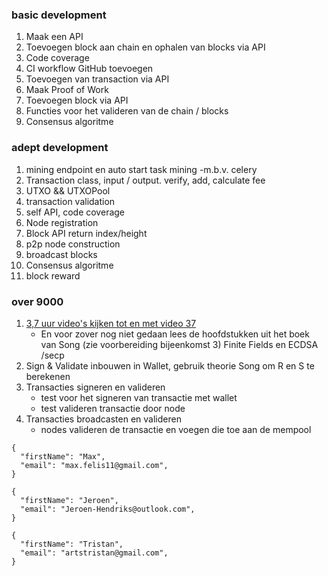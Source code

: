 ### basic development
1. Maak een API
2. Toevoegen block aan chain en ophalen van blocks via API
3. Code coverage
4. CI workflow GitHub toevoegen
5. Toevoegen van transaction via API
6. Maak Proof of Work
7. Toevoegen block via API
8. Functies voor het valideren van de chain / blocks
9. Consensus algoritme 

### adept development
1. mining endpoint en auto start task mining -m.b.v. celery
2. Transaction class, input / output. verify, add, calculate fee
3. UTXO && UTXOPool
4. transaction validation
5. self API, code coverage
6. Node registration
7. Block API return index/height
8. p2p node construction
9. broadcast blocks
10. Consensus algoritme 
11. block reward


### over 9000
1. [3,7 uur video's kijken tot en met video 37](https://www.youtube.com/channel/UCW7L2NGmFUEsZoPReKW_4iQ/videos)
   - En voor zover nog niet gedaan lees de hoofdstukken uit het boek van Song (zie voorbereiding bijeenkomst 3) Finite Fields en ECDSA /secp
2. Sign & Validate inbouwen in Wallet, gebruik theorie Song om R en S te berekenen
3. Transacties signeren en valideren
   - test voor het signeren van transactie met wallet
   - test valideren transactie door node
4. Transacties broadcasten en valideren
   - nodes valideren de transactie en voegen die toe aan de mempool

```
{
  "firstName": "Max",
  "email": "max.felis11@gmail.com",
}
```
```
{
  "firstName": "Jeroen",
  "email": "Jeroen-Hendriks@outlook.com",
}
```
```
{
  "firstName": "Tristan",
  "email": "artstristan@gmail.com",
}
```